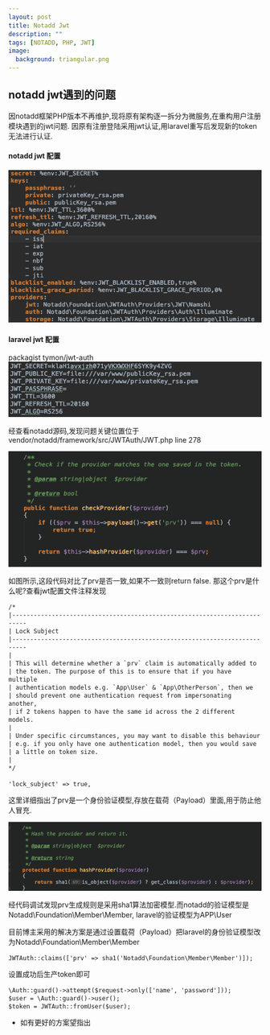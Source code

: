 ```yaml
---
layout: post
title: Notadd Jwt
description: ""
tags: [NOTADD, PHP, JWT]
image:
  background: triangular.png
---
```


## notadd jwt遇到的问题

因notadd框架PHP版本不再维护,现将原有架构逐一拆分为微服务,在重构用户注册模块遇到的jwt问题.
因原有注册登陆采用jwt认证,用laravel重写后发现新的token无法进行认证.

#### notadd jwt 配置

![avatar](../images/notadd/WX20190506-100403.png)

#### laravel jwt 配置
packagist tymon/jwt-auth
![avatar](../images/notadd/WX20190506-100919.png)

经查看notadd源码,发现问题关键位置位于vendor/notadd/framework/src/JWTAuth/JWT.php line 278

![avatar](../images/notadd/WX20190506-101227.png)

如图所示,这段代码对比了prv是否一致,如果不一致则return false.
那这个prv是什么呢?查看jwt配置文件注释发现

    /*
    |--------------------------------------------------------------------------
    | Lock Subject
    |--------------------------------------------------------------------------
    |
    | This will determine whether a `prv` claim is automatically added to
    | the token. The purpose of this is to ensure that if you have multiple
    | authentication models e.g. `App\User` & `App\OtherPerson`, then we
    | should prevent one authentication request from impersonating another,
    | if 2 tokens happen to have the same id across the 2 different models.
    |
    | Under specific circumstances, you may want to disable this behaviour
    | e.g. if you only have one authentication model, then you would save
    | a little on token size.
    |
    */

    'lock_subject' => true,

这里详细指出了prv是一个身份验证模型,存放在载荷（Payload）里面,用于防止他人冒充.

![avatar](../images/notadd/WX20190506-101924.png)

经代码调试发现prv生成规则是采用sha1算法加密模型.而notadd的验证模型是Notadd\Foundation\Member\Member,
laravel的验证模型为APP\User

目前博主采用的解决方案是通过设置载荷（Payload）把laravel的身份验证模型改为Notadd\Foundation\Member\Member

    JWTAuth::claims(['prv' => sha1('Notadd\Foundation\Member\Member')]);

设置成功后生产token即可

    \Auth::guard()->attempt($request->only(['name', 'password']));
    $user = \Auth::guard()->user(); 
    $token = JWTAuth::fromUser($user);   

* 如有更好的方案望指出